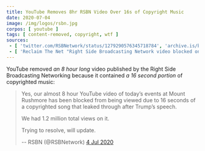 ```yaml
---
title: YouTube Removes 8hr RSBN Video Over 16s of Copyright Music
date: 2020-07-04
image: /img/logos/rsbn.jpg
corpos: [ youtube ]
tags: [ content-removed, copyright, wtf ]
sources:
 - [ 'twitter.com/RSBNetwork/status/1279290576345718784', 'archive.is/bCsBe' ]
 - [ 'Reclaim The Net "Right Side Broadcasting Network video blocked on YouTube after 1M views over 16 seconds of music" by Didi Rankovic (4 Jul 2020)', 'reclaimthenet.org/rsbn-video-blocked-on-youtube-copyright/' ]
---
```


YouTube removed _an 8 hour long_ video published by the Right Side Broadcasting
Networking because it contained _a 16 second portion_ of copyrighted music:
> Yes, our almost 8 hour YouTube video of today’s events at Mount Rushmore has
> been blocked from being viewed due to 16 seconds of a copyrighted song that
> leaked through after Trump’s speech.
>
> We had 1.2 million total views on it.
>
> Trying to resolve, will update.
>
> -- RSBN (@RSBNetwork) [4 Jul 2020](https://archive.is/bCsBe)
